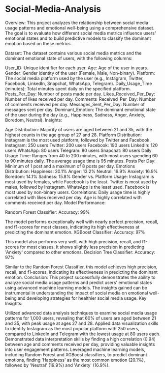 # Social-Media-Analysis
Overview:
This project analyzes the relationship between social media usage patterns and emotional well-being using a comprehensive dataset. The goal is to evaluate how different social media metrics influence users' emotional states and to build predictive models to classify the dominant emotion based on these metrics.

Dataset:
The dataset contains various social media metrics and the dominant emotional state of users, with the following columns:

User_ID: Unique identifier for each user.
Age: Age of the user in years.
Gender: Gender identity of the user (Female, Male, Non-binary).
Platform: The social media platform used by the user (e.g., Instagram, Twitter, Facebook, LinkedIn, Snapchat, WhatsApp, Telegram).
Daily_Usage_Time (minutes): Total minutes spent daily on the specified platform.
Posts_Per_Day: Number of posts made per day.
Likes_Received_Per_Day: Number of likes received per day.
Comments_Received_Per_Day: Number of comments received per day.
Messages_Sent_Per_Day: Number of messages sent per day.
Dominant_Emotion: The dominant emotional state of the user during the day (e.g., Happiness, Sadness, Anger, Anxiety, Boredom, Neutral).
Insights:

Age Distribution: Majority of users are aged between 21 and 35, with the highest counts in the age group of 27 and 28.
Platform Distribution: Instagram is the most used platform, followed by Twitter and Facebook.
Instagram: 250 users
Twitter: 200 users
Facebook: 190 users
LinkedIn: 120 users
WhatsApp: 80 users
Telegram: 80 users
Snapchat: 80 users
Daily Usage Time: Ranges from 40 to 200 minutes, with most users spending 60 to 90 minutes daily. The average usage time is 95 minutes.
Posts Per Day: Minimum of 1 post and a maximum of 8 posts per day.
Emotions Distribution:
Happiness: 20.1%
Anger: 13.2%
Neutral: 19.9%
Anxiety: 16.9%
Boredom: 14.1%
Sadness: 15.8%
Gender vs. Platform Usage:
Instagram is most used by females, while Facebook is the least.
Twitter is most used by males, followed by Instagram. WhatsApp is the least used.
Facebook is most used by non-binary users.
Correlations:
Daily usage time is highly correlated with likes received per day.
Age is highly correlated with comments received per day.
Model Performance:

Random Forest Classifier: Accuracy: 99%

The model performs exceptionally well with nearly perfect precision, recall, and f1-scores for most classes, indicating its high effectiveness at predicting the dominant emotion.
XGBoost Classifier: Accuracy: 97%

This model also performs very well, with high precision, recall, and f1-scores for most classes. It shows slightly less precision in predicting 'Anxiety' compared to other emotions.
Decision Tree Classifier: Accuracy: 97%

Similar to the Random Forest Classifier, this model achieves high precision, recall, and f1-scores, indicating its effectiveness in predicting the dominant emotion.
Conclusion:
This project successfully demonstrates the ability to analyze social media usage patterns and predict users' emotional states using advanced machine learning models. The insights gained can be instrumental in understanding the impact of social media on emotional well-being and developing strategies for healthier social media usage.
Key Insights:

Utilized advanced data analysis techniques to examine social media usage patterns for 1,000 users, revealing that 60% of users are aged between 21 and 35, with peak usage at ages 27 and 28.
Applied data visualization skills to identify Instagram as the most popular platform with 250 users, compared to LinkedIn and Telegram with the lowest usage at 80 users each.
Demonstrated data interpretation skills by finding a high correlation (0.94) between age and comments received per day, providing valuable insights into user engagement patterns.
Leveraged machine learning models, including Random Forest and XGBoost classifiers, to predict dominant emotions, finding 'Happiness' as the most common emotion (20.1%), followed by 'Neutral' (19.9%) and 'Anxiety' (16.9%).
